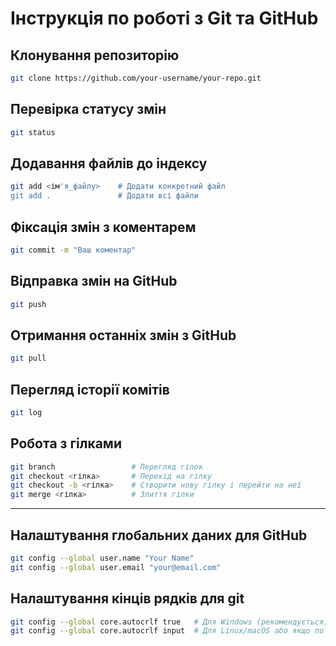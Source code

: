 # Інструкція по роботі з Git та GitHub

## Клонування репозиторію

```sh
git clone https://github.com/your-username/your-repo.git
```

## Перевірка статусу змін

```sh
git status
```

## Додавання файлів до індексу

```sh
git add <ім'я_файлу>    # Додати конкретний файл
git add .               # Додати всі файли
```

## Фіксація змін з коментарем

```sh
git commit -m "Ваш коментар"
```

## Відправка змін на GitHub

```sh
git push
```

## Отримання останніх змін з GitHub

```sh
git pull
```

## Перегляд історії комітів

```sh
git log
```

## Робота з гілками

```sh
git branch                 # Перегляд гілок
git checkout <гілка>       # Перехід на гілку
git checkout -b <гілка>    # Створити нову гілку і перейти на неї
git merge <гілка>          # Злиття гілки
```

---

## Налаштування глобальних даних для GitHub

```sh
git config --global user.name "Your Name"
git config --global user.email "your@email.com"
```

## Налаштування кінців рядків для git

```sh
git config --global core.autocrlf true   # Для Windows (рекомендується)
git config --global core.autocrlf input  # Для Linux/macOS або якщо потрібен LF
```
